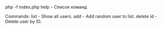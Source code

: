 php -f index.php help - Список команд

Commands:
list - Show all users.
add - Add random user to list.
delete id - Delete user by ID.
